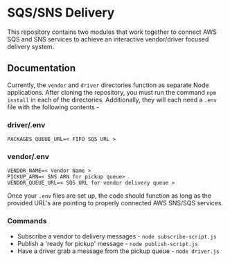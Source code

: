 # SQS/SNS Delivery

This repository contains two modules that work together to connect AWS SQS and SNS services to achieve an interactive vendor/driver focused delivery system.

## Documentation

Currently, the `vendor` and `driver` directories function as separate Node applications. After cloning the repository, you must run the command `npm install` in each of the directories. Additionally, they will each need a `.env` file with the following contents -

### driver/.env

  ```env
  PACKAGES_QUEUE_URL=< FIFO SQS URL >
  ```

### vendor/.env

```env
VENDOR_NAME=< Vendor Name >
PICKUP_ARN=< SNS ARN for pickup queue>
VENDOR_QUEUE_URL=< SQS URL for vendor delivery queue >
```

Once your `.env` files are set up, the code should function as long as the provided URL's are pointing to properly connected AWS SNS/SQS services. 

### Commands

- Subscribe a vendor to delivery messages - `node subscribe-script.js`  
- Publish a 'ready for pickup' message - `node publish-script.js`
- Have a driver grab a message from the pickup queue - `node driver.js`
